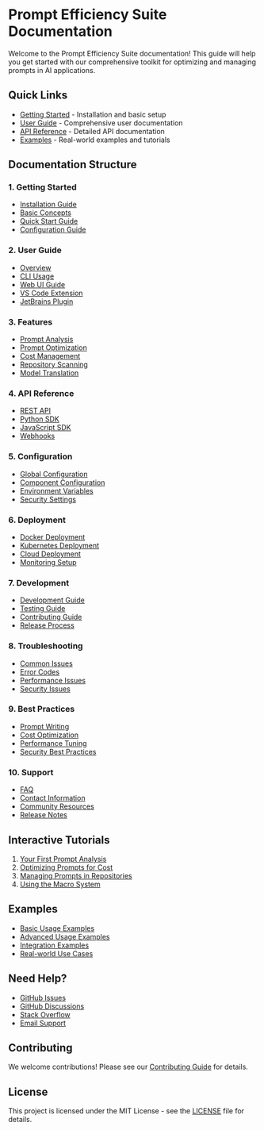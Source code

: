 # Prompt Efficiency Suite Documentation

Welcome to the Prompt Efficiency Suite documentation! This guide will help you get started with our comprehensive toolkit for optimizing and managing prompts in AI applications.

## Quick Links

- [Getting Started](getting-started/installation.md) - Installation and basic setup
- [User Guide](user-guide/overview.md) - Comprehensive user documentation
- [API Reference](api/rest-api.md) - Detailed API documentation
- [Examples](examples/README.md) - Real-world examples and tutorials

## Documentation Structure

### 1. Getting Started
- [Installation Guide](getting-started/installation.md)
- [Basic Concepts](getting-started/concepts.md)
- [Quick Start Guide](getting-started/quickstart.md)
- [Configuration Guide](getting-started/configuration.md)

### 2. User Guide
- [Overview](user-guide/overview.md)
- [CLI Usage](user-guide/cli.md)
- [Web UI Guide](user-guide/web-ui.md)
- [VS Code Extension](user-guide/vscode-extension.md)
- [JetBrains Plugin](user-guide/jetbrains-plugin.md)

### 3. Features
- [Prompt Analysis](features/analysis.md)
- [Prompt Optimization](features/optimization.md)
- [Cost Management](features/cost-management.md)
- [Repository Scanning](features/repository-scanning.md)
- [Model Translation](features/model-translation.md)

### 4. API Reference
- [REST API](api/rest-api.md)
- [Python SDK](api/python-sdk.md)
- [JavaScript SDK](api/javascript-sdk.md)
- [Webhooks](api/webhooks.md)

### 5. Configuration
- [Global Configuration](configuration/global.md)
- [Component Configuration](configuration/components.md)
- [Environment Variables](configuration/environment.md)
- [Security Settings](configuration/security.md)

### 6. Deployment
- [Docker Deployment](deployment/docker.md)
- [Kubernetes Deployment](deployment/kubernetes.md)
- [Cloud Deployment](deployment/cloud.md)
- [Monitoring Setup](deployment/monitoring.md)

### 7. Development
- [Development Guide](development/guide.md)
- [Testing Guide](development/testing.md)
- [Contributing Guide](development/contributing.md)
- [Release Process](development/release.md)

### 8. Troubleshooting
- [Common Issues](troubleshooting/common-issues.md)
- [Error Codes](troubleshooting/error-codes.md)
- [Performance Issues](troubleshooting/performance.md)
- [Security Issues](troubleshooting/security.md)

### 9. Best Practices
- [Prompt Writing](best-practices/prompt-writing.md)
- [Cost Optimization](best-practices/cost-optimization.md)
- [Performance Tuning](best-practices/performance.md)
- [Security Best Practices](best-practices/security.md)

### 10. Support
- [FAQ](support/faq.md)
- [Contact Information](support/contact.md)
- [Community Resources](support/community.md)
- [Release Notes](support/release-notes.md)

## Interactive Tutorials

1. [Your First Prompt Analysis](tutorials/first-analysis.md)
2. [Optimizing Prompts for Cost](tutorials/cost-optimization.md)
3. [Managing Prompts in Repositories](tutorials/repository-management.md)
4. [Using the Macro System](tutorials/macro-system.md)

## Examples

- [Basic Usage Examples](examples/basic.md)
- [Advanced Usage Examples](examples/advanced.md)
- [Integration Examples](examples/integration.md)
- [Real-world Use Cases](examples/use-cases.md)

## Need Help?

- [GitHub Issues](https://github.com/yourusername/prompt-efficiency-suite/issues)
- [GitHub Discussions](https://github.com/yourusername/prompt-efficiency-suite/discussions)
- [Stack Overflow](https://stackoverflow.com/questions/tagged/prompt-efficiency-suite)
- [Email Support](mailto:support@prompt.com)

## Contributing

We welcome contributions! Please see our [Contributing Guide](development/contributing.md) for details.

## License

This project is licensed under the MIT License - see the [LICENSE](../LICENSE) file for details.
